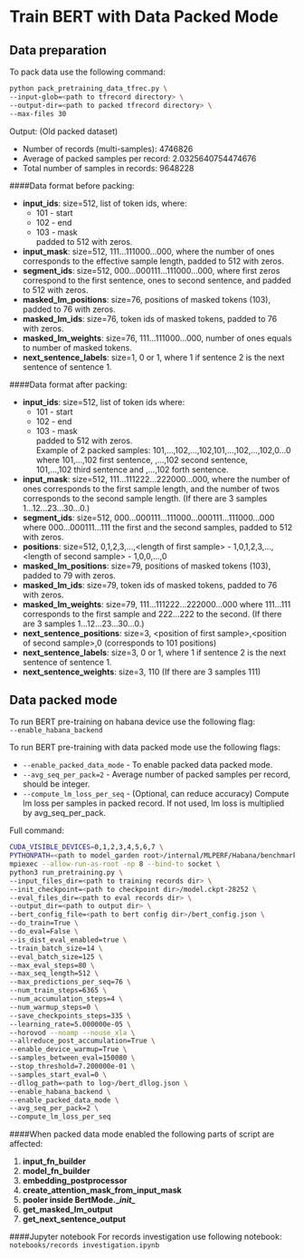 # Train BERT with Data Packed Mode

## Data preparation
To pack data use the following command:
```bash
python pack_pretraining_data_tfrec.py \
--input-glob=<path to tfrecord directory> \
--output-dir=<path to packed tfrecord directory> \
--max-files 30
```
Output: (Old packed dataset) <br>
- Number of records (multi-samples): 4746826
- Average of packed samples per record: 2.0325640754474676
- Total number of samples in records: 9648228

####Data format before packing:
- **input_ids**: size=512, list of token ids, where:
    - 101 - start
    - 102 - end
    - 103 - mask  <br>
    padded to 512 with zeros.
- **input_mask**: size=512, 111...111000...000, where the number of ones corresponds to the effective sample length, padded to 512 with zeros.
- **segment_ids**: size=512, 000...000111...111000...000, where first zeros correspond to the first sentence, ones to second sentence, and  padded to 512 with zeros.
- **masked_lm_positions**: size=76, positions of masked tokens (103),  padded to 76 with zeros.
- **masked_lm_ids**: size=76, token ids of masked tokens,  padded to 76 with zeros.
- **masked_lm_weights**: size=76, 111...111000...000, number of ones equals to number of masked tokens.
- **next_sentence_labels**: size=1, 0 or 1, where 1 if sentence 2 is the next sentence of sentence 1.

####Data format after packing:
- **input_ids**: size=512, list of token ids where:
    - 101 - start
    - 102 - end
    - 103 - mask  <br>
    padded to 512 with zeros. <br>
    Example of 2 packed samples: 101,...,102,...,102,101,...,102,...,102,0...0 <br>
    where 101,...,102 first sentence, ,...,102 second sentence, <br>
    101,...,102 third sentence and ,...,102 forth sentence.
- **input_mask**: size=512, 111...111222...222000...000,
where the number of ones corresponds to the first sample length,
and the number of twos corresponds to the second sample length. (If there are 3 samples 1...12...23...30...0.)
- **segment_ids**: size=512, 000...000111...111000...000111...111000...000
where 000...000111...111 the first and the second samples, padded to 512 with zeros.
- **positions**: size=512, 0,1,2,3,...,\<length of first sample\> - 1,0,1,2,3,...,\<length of second sample\> - 1,0,0,...,0
- **masked_lm_positions**: size=79, positions of masked tokens (103), padded to 79 with zeros.
- **masked_lm_ids**: size=79, token ids of masked tokens, padded to 76 with zeros.
- **masked_lm_weights**: size=79, 111...111222...222000...000
where 111...111 corresponds to the first sample
and 222...222 to the second. (If there are 3 samples 1...12...23...30...0.)
- **next_sentence_positions**: size=3, \<position of first sample\>,\<position of second sample\>,0 (corresponds to 101 positions)
- **next_sentence_labels**: size=3, 0 or 1, where 1 if sentence 2 is the next sentence of sentence 1.
- **next_sentence_weights**: size=3, 110 (If there are 3 samples 111)

## Data packed mode

To run BERT pre-training on habana device use the following flag: <br>
`--enable_habana_backend` <br>

To run BERT pre-training with data packed mode use the following flags: <br>
- `--enable_packed_data_mode` - To enable packed data packed mode.
- `--avg_seq_per_pack=2` - Average number of packed samples per record, should be integer.
- `--compute_lm_loss_per_seq` - (Optional, can reduce accuracy) Compute lm loss per samples in packed record. If not used, lm loss is multiplied by avg_seq_per_pack.

Full command:
```bash
CUDA_VISIBLE_DEVICES=0,1,2,3,4,5,6,7 \
PYTHONPATH=<path to model_garden root>/internal/MLPERF/Habana/benchmarks/bert/implementations/bert-tf-gaudi-8 \
mpiexec --allow-run-as-root -np 8 --bind-to socket \
python3 run_pretraining.py \
--input_files_dir=<path to training records dir> \
--init_checkpoint=<path to checkpoint dir>/model.ckpt-28252 \
--eval_files_dir=<path to eval records dir> \
--output_dir=<path to output dir> \
--bert_config_file=<path to bert config dir>/bert_config.json \
--do_train=True \
--do_eval=False \
--is_dist_eval_enabled=true \
--train_batch_size=14 \
--eval_batch_size=125 \
--max_eval_steps=80 \
--max_seq_length=512 \
--max_predictions_per_seq=76 \
--num_train_steps=6365 \
--num_accumulation_steps=4 \
--num_warmup_steps=0 \
--save_checkpoints_steps=335 \
--learning_rate=5.000000e-05 \
--horovod --noamp --nouse_xla \
--allreduce_post_accumulation=True \
--enable_device_warmup=True \
--samples_between_eval=150080 \
--stop_threshold=7.200000e-01 \
--samples_start_eval=0 \
--dllog_path=<path to log>/bert_dllog.json \
--enable_habana_backend \
--enable_packed_data_mode \
--avg_seq_per_pack=2 \
--compute_lm_loss_per_seq
```

####When packed data mode enabled the following parts of script are affected:
1) **input_fn_builder**
2) **model_fn_builder**
3) **embedding_postprocessor**
4) **create_attention_mask_from_input_mask**
5) **pooler inside BertMode.\__init\__**
6) **get_masked_lm_output**
7) **get_next_sentence_output**

####Jupyter notebook
For records investigation use following notebook: `notebooks/records investigation.ipynb`